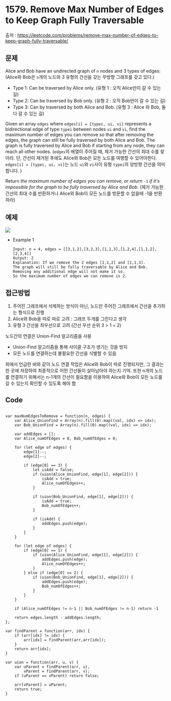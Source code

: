 # 1579. Remove Max Number of Edges to Keep Graph Fully Traversable

출처 : https://leetcode.com/problems/remove-max-number-of-edges-to-keep-graph-fully-traversable/

## 문제
Alice and Bob have an undirected graph of `n` nodes and 3 types of edges:
(Alice와 Bob은 `n`개의 노드와 3 유형의 간선을 갖는 무방향 그래프를 갖고 있다.)
-   Type 1: Can be traversed by Alice only. (유형 1 : 오직 Alice만이 갈 수 있는 길)
-   Type 2: Can be traversed by Bob only. (유형 2 : 오직 Bob만이 갈 수 있는 길)
-   Type 3: Can by traversed by both Alice and Bob. (유형 3 : Alice 와 Bob, 둘 다 갈 수 있는 길)

Given an array `edges` where `edges[i] = [typei, ui, vi]` represents a bidirectional edge of type `typei` between nodes `ui` and `vi`, find the maximum number of edges you can remove so that after removing the edges, the graph can still be fully traversed by both Alice and Bob. The graph is fully traversed by Alice and Bob if starting from any node, they can reach all other nodes.
(`edges`의 배열이 주어질 때, 제거 가능한 간선의 최대 수를 찾아라. 단, 간선이 제거된 후에도 Alice와 Bob은 모든 노드를 여행할 수 있어야한다.  `edges[i] = [typei, ui, vi]`는 노드 `ui`와 `vi`사이 유형 `typei`의 양방향 간선을 의미합니다. )

Return  _the maximum number of edges you can remove, or return_  `-1`  _if it's impossible for the graph to be fully traversed by Alice and Bob._
(제거 가능한 간선의 최대 수를 반환하거나 Alice와 Bob이 모든 노드를 방문할 수 없을때 -1을 반환하라)

## 예제
![](https://assets.leetcode.com/uploads/2020/08/19/ex1.png)
- Example 1
	```
	Input: n = 4, edges = [[3,1,2],[3,2,3],[1,1,3],[1,2,4],[1,1,2],[2,3,4]]
	Output: 2
	Explanation: If we remove the 2 edges [1,1,2] and [1,1,3]. 
	The graph will still be fully traversable by Alice and Bob. 
	Removing any additional edge will not make it so. 
	So the maximum number of edges we can remove is 2.
	```
	
## 접근방법

1. 주어진 그래프에서 삭제하는 방식이 아닌, 노드만 주어진 그래프에서 간선을 추가하는 형식으로 진행
2. Alice와 Bob을 따로 따로 고려 : 그래프 두개를 그린다고 생각
3. 유형 3 간선을 최우선으로 고려 (간선 우선 순위 3 > 1 = 2)
 
노드간의 연결은 Union-Find 알고리즘을 사용
- Union-Find 알고리즘을 통해 사이클 구조가 생기는 것을 방지
- 모든 노드를 연결하는데 불필요한 간선을 식별할 수 있음

위에서 언급한 바와 같이 노드 연결 작업은 Alice와 Bob이 따로 진행되지만, 그 결과는 한 곳에 저장하여 최종적으로 어떤 간선들이 살아남아야 하는지 기억. 또한 n개의 노드를 연결하기 위해서는 n-1개의 간선이 필요함을 이용하여 Alice와 Bob이 모든 노드를 갈 수 있는지 확인할 수 있도록 해야 함
 
## Code
<pre>
<code>
var maxNumEdgesToRemove = function(n, edges) {
    var Alice_UnionFind = Array(n).fill(0).map((val, idx) => idx);
    var Bob_UnionFind = Array(n).fill(0).map((val, idx) => idx);
    
    var addEdges = [];
    var Alice_numOfEdges = 0, Bob_numOfEdges = 0;
    
    for (let edge of edges) {
        edge[1]--;
        edge[2]--;
        
        if (edge[0] == 3) {
            let isAdd = false;
            if (uion(Alice_UnionFind, edge[1], edge[2])) {
                isAdd = true;
                Alice_numOfEdges++;
            }
            
            if (uion(Bob_UnionFind, edge[1], edge[2])) {
                isAdd = true;
                Bob_numOfEdges++;
            }
            
            if (isAdd) {
                addEdges.push(edge);
            }
        }
    }
    
    for (let edge of edges) {
        if (edge[0] == 1) {
            if (uion(Alice_UnionFind, edge[1], edge[2])) {
                addEdges.push(edge);
                Alice_numOfEdges++;
            }
        } else if (edge[0] == 2) {
            if (uion(Bob_UnionFind, edge[1], edge[2])) {
                addEdges.push(edge);
                Bob_numOfEdges++;
            }
        }
    }
    
    if (Alice_numOfEdges != n-1 || Bob_numOfEdges != n-1) return -1
    
    return edges.length - addEdges.length;
};

var findParent = function(arr, idx) {
    if (arr[idx] != idx) {
        arr[idx] = findParent(arr,arr[idx]);
    }
    return arr[idx]; 
}

var uion = function(arr, u, v) {
    var uParent = findParent(arr, u),
        vParent = findParent(arr, v);
    if (uParent == vParent) return false;
    
    arr[vParent] = uParent;
    return true;
}
</code>
</pre>
